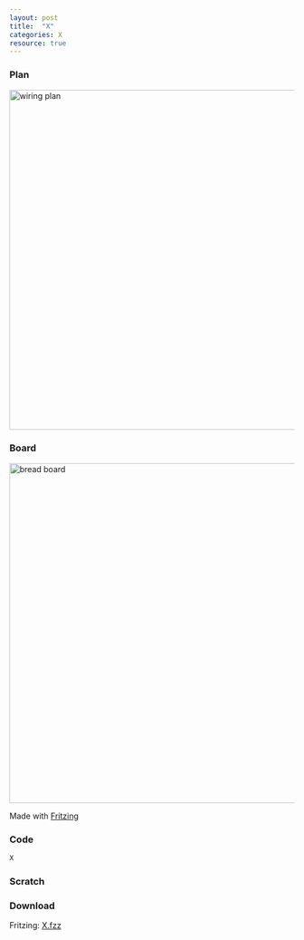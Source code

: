 ```yaml
---
layout: post
title:  "X"
categories: X
resource: true
---
```


### Plan

<div class="schaltplan">
	<img src="/images/fritzing/Button-Test_Schaltplan.svg" width="800" height="600" alt="wiring plan" /><br />
</div>

### Board

<img src="/images/fritzing/X_Steckplatine.svg" width="800" height="600" alt="bread board" />

<p class="advert">Made with <a href="http://fritzing.org">Fritzing</a></p>

### Code

```python
X
```

### Scratch

### Download

Fritzing: [X.fzz](/images/fritzing/X.fzz)

